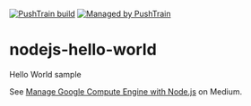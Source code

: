 [![PushTrain build](http://localhost:90/badge/sedevops/nodejs-hello-world/8.svg)](https://api.github.com/repos/sedevops/nodejs-hello-world) [![Managed by PushTrain](http://localhost:90/badge-text/managed_by-PushTrain-F17E43.svg)](https://swiftengine.io)

# nodejs-hello-world
Hello World sample

See [Manage Google Compute Engine with Node.js](https://medium.com/@fhinkel/manage-google-compute-engine-with-node-js-eef8e7a111b4) on Medium.
